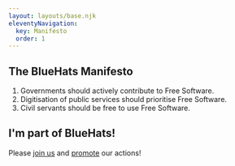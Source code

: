 ```yaml
---
layout: layouts/base.njk
eleventyNavigation:
  key: Manifesto
  order: 1
---
```


## The BlueHats Manifesto

1. Governments should actively contribute to Free Software.
2. Digitisation of public services should prioritise Free Software.
3. Civil servants should be free to use Free Software.

## I'm part of BlueHats!

Please [join us](join) and [promote](promote) our actions!
